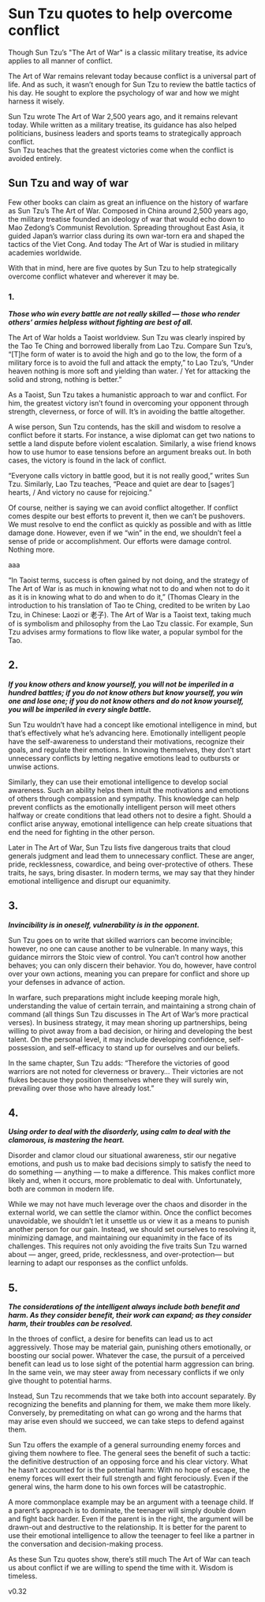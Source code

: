 # Sun Tzu quotes to help overcome conflict



Though Sun Tzu’s "The Art of War" is a classic military treatise, its advice applies to all manner of conflict.


The Art of War remains relevant today because conflict is a universal part of life. And as such, it wasn’t enough for Sun Tzu to review the battle tactics of his day. He sought to explore the psychology of war and how we might harness it wisely.

Sun Tzu wrote The Art of War 2,500 years ago, and it remains relevant today. While written as a military treatise, its guidance has also helped politicians, business leaders and sports teams to strategically approach conflict.
<br>
Sun Tzu teaches that the greatest victories come when the conflict is avoided entirely. 

## Sun Tzu and way of war
Few other books can claim as great an influence on the history of warfare as Sun Tzu’s The Art of War. Composed in China around 2,500 years ago, the military treatise founded an ideology of war that would echo down to Mao Zedong’s Communist Revolution. Spreading throughout East Asia, it guided Japan’s warrior class during its own war-torn era and shaped the tactics of the Viet Cong. And today The Art of War is studied in military academies worldwide.

With that in mind, here are five quotes by Sun Tzu to help strategically overcome conflict whatever and wherever it may be.

### 1.
<b><i>Those who win every battle are not really skilled — those who render others’ armies helpless without fighting are best of all.</i></b>

The Art of War holds a Taoist worldview. Sun Tzu was clearly inspired by the Tao Te Ching and borrowed liberally from Lao Tzu. Compare Sun Tzu’s, “[T]he form of water is to avoid the high and go to the low, the form of a military force is to avoid the full and attack the empty,” to Lao Tzu’s, “Under heaven nothing is more soft and yielding than water. / Yet for attacking the solid and strong, nothing is better.”

As a Taoist, Sun Tzu takes a humanistic approach to war and conflict. For him, the greatest victory isn’t found in overcoming your opponent through strength, cleverness, or force of will. It’s in avoiding the battle altogether.

A wise person, Sun Tzu contends, has the skill and wisdom to resolve a conflict before it starts. For instance, a wise diplomat can get two nations to settle a land dispute before violent escalation. Similarly, a wise friend knows how to use humor to ease tensions before an argument breaks out. In both cases, the victory is found in the lack of conflict.

“Everyone calls victory in battle good, but it is not really good,” writes Sun Tzu. Similarly, Lao Tzu teaches, “Peace and quiet are dear to [sages’] hearts, / And victory no cause for rejoicing.”

Of course, neither is saying we can avoid conflict altogether. If conflict comes despite our best efforts to prevent it, then we can’t be pushovers. We must resolve to end the conflict as quickly as possible and with as little damage done. However, even if we “win” in the end, we shouldn’t feel a sense of pride or accomplishment. Our efforts were damage control. Nothing more.

aaa

“In Taoist terms, success is often gained by not doing, and the strategy of The Art of War is as much in knowing what not to do and when not to do it as it is in knowing what to do and when to do it,” (Thomas Cleary in the introduction to his translation of Tao te Ching, credited to be writen by Lao Tzu, in Chinese: Laozi or 老子).
The Art of War is a Taoist text, taking much of is symbolism and philosophy from the Lao Tzu classic. For example, Sun Tzu advises army formations to flow like water, a popular symbol for the Tao.


## 2.
<b><i>If you know others and know yourself, you will not be imperiled in a hundred battles; if you do not know others but know yourself, you win one and lose one; if you do not know others and do not know yourself, you will be imperiled in every single battle.</i></b>

Sun Tzu wouldn’t have had a concept like emotional intelligence in mind, but that’s effectively what he’s advancing here. Emotionally intelligent people have the self-awareness to understand their motivations, recognize their goals, and regulate their emotions. In knowing themselves, they don’t start unnecessary conflicts by letting negative emotions lead to outbursts or unwise actions.

Similarly, they can use their emotional intelligence to develop social awareness. Such an ability helps them intuit the motivations and emotions of others through compassion and sympathy. This knowledge can help prevent conflicts as the emotionally intelligent person will meet others halfway or create conditions that lead others not to desire a fight. Should a conflict arise anyway, emotional intelligence can help create situations that end the need for fighting in the other person.

Later in The Art of War, Sun Tzu lists five dangerous traits that cloud generals judgment and lead them to unnecessary conflict. These are anger, pride, recklessness, cowardice, and being over-protective of others. These traits, he says, bring disaster. In modern terms, we may say that they hinder emotional intelligence and disrupt our equanimity.

## 3.
<b><i> Invincibility is in oneself, vulnerability is in the opponent.</i></b>

Sun Tzu goes on to write that skilled warriors can become invincible; however, no one can cause another to be vulnerable. In many ways, this guidance mirrors the Stoic view of control. You can’t control how another behaves; you can only discern their behavior. You do, however, have control over your own actions, meaning you can prepare for conflict and shore up your defenses in advance of action.

In warfare, such preparations might include keeping morale high, understanding the value of certain terrain, and maintaining a strong chain of command (all things Sun Tzu discusses in The Art of War’s more practical verses). In business strategy, it may mean shoring up partnerships, being willing to pivot away from a bad decision, or hiring and developing the best talent. On the personal level, it may include developing confidence, self-possession, and self-efficacy to stand up for ourselves and our beliefs.

In the same chapter, Sun Tzu adds: “Therefore the victories of good warriors are not noted for cleverness or bravery… Their victories are not flukes because they position themselves where they will surely win, prevailing over those who have already lost.”

## 4.
<b><i>Using order to deal with the disorderly, using calm to deal with the clamorous, is mastering the heart.</i></b>

Disorder and clamor cloud our situational awareness, stir our negative emotions, and push us to make bad decisions simply to satisfy the need to do something — anything — to make a difference. This makes conflict more likely and, when it occurs, more problematic to deal with. Unfortunately, both are common in modern life.

While we may not have much leverage over the chaos and disorder in the external world, we can settle the clamor within. Once the conflict becomes unavoidable, we shouldn’t let it unsettle us or view it as a means to punish another person for our gain. Instead, we should set ourselves to resolving it, minimizing damage, and maintaining our equanimity in the face of its challenges. This requires not only avoiding the five traits Sun Tzu warned about — anger, greed, pride, recklessness, and over-protection— but learning to adapt our responses as the conflict unfolds.


## 5.
<b><i>The considerations of the intelligent always include both benefit and harm. As they consider benefit, their work can expand; as they consider harm, their troubles can be resolved.</i></b>

In the throes of conflict, a desire for benefits can lead us to act aggressively. Those may be material gain, punishing others emotionally, or boosting our social power. Whatever the case, the pursuit of a perceived benefit can lead us to lose sight of the potential harm aggression can bring. In the same vein, we may steer away from necessary conflicts if we only give thought to potential harms. 

Instead, Sun Tzu recommends that we take both into account separately. By recognizing the benefits and planning for them, we make them more likely. Conversely, by premeditating on what can go wrong and the harms that may arise even should we succeed, we can take steps to defend against them.

Sun Tzu offers the example of a general surrounding enemy forces and giving them nowhere to flee. The general sees the benefit of such a tactic: the definitive destruction of an opposing force and his clear victory. What he hasn’t accounted for is the potential harm: With no hope of escape, the enemy forces will exert their full strength and fight ferociously. Even if the general wins, the harm done to his own forces will be catastrophic.

A more commonplace example may be an argument with a teenage child. If a parent’s approach is to dominate, the teenager will simply double down and fight back harder. Even if the parent is in the right, the argument will be drawn-out and destructive to the relationship. It is better for the parent to use their emotional intelligence to allow the teenager to feel like a partner in the conversation and decision-making process.

As these Sun Tzu quotes show, there’s still much The Art of War can teach us about conflict if we are willing to spend the time with it.
Wisdom is timeless.





v0.32
